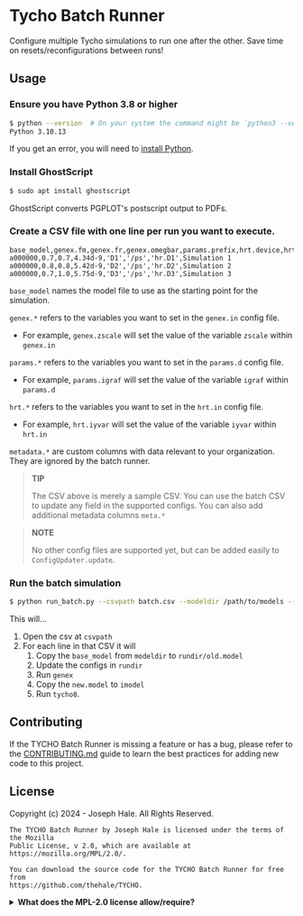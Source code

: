 # Tycho Batch Runner

Configure multiple Tycho simulations to run one after the other. Save time on resets/reconfigurations between runs! 

## Usage

### Ensure you have Python 3.8 or higher

```bash
$ python --version  # On your system the command might be `python3 --version`
Python 3.10.13
```

If you get an error, you will need to [install Python](https://www.python.org/downloads/).

### Install GhostScript

```bash
$ sudo apt install ghostscript
```

GhostScript converts PGPLOT's postscript output to PDFs. 

### Create a CSV file with one line per run you want to execute.

```csv
base_model,genex.fm,genex.fr,genex.omegbar,params.prefix,hrt.device,hrt.hrfile,metadata.label
a000000,0.7,0.7,4.34d-9,'D1','/ps','hr.D1',Simulation 1
a000000,0.8,0.8,5.42d-9,'D2','/ps','hr.D2',Simulation 2
a000000,0.7,1.0,5.75d-9,'D3','/ps','hr.D3',Simulation 3
```

`base_model` names the model file to use as the starting point for the simulation.

`genex.*` refers to the variables you want to set in the `genex.in` config file.
 - For example, `genex.zscale` will set the value of the variable `zscale` within `genex.in`

`params.*` refers to the variables you want to set in the `params.d` config file.
 - For example, `params.igraf` will set the value of the variable `igraf` within `params.d`

`hrt.*` refers to the variables you want to set in the `hrt.in` config file.
 - For example, `hrt.iyvar` will set the value of the variable `iyvar` within `hrt.in`

`metadata.*` are custom columns with data relevant to your organization. They are ignored by the batch runner.

> **TIP**
>
> The CSV above is merely a sample CSV. You can use the batch CSV to update any field in the supported configs. You can also add additional metadata columns `meta.*`

> **NOTE**
> 
> No other config files are supported yet, but can be added easily to `ConfigUpdater.update`.

### Run the batch simulation

```bash
$ python run_batch.py --csvpath batch.csv --modeldir /path/to/models --rundir /path/to/rundir
```

This will...
 1. Open the csv at `csvpath`
 2. For each line in that CSV it will
    1. Copy the `base_model` from `modeldir` to `rundir/old.model`
    2. Update the configs in `rundir`
    3. Run `genex`
    4. Copy the `new.model` to `imodel`
    5. Run `tycho8`.

## Contributing

If the TYCHO Batch Runner is missing a feature or has a bug, please refer to the [CONTRIBUTING.md](./CONTRIBUTING.md) guide to learn the best practices for adding new code to this project.

## License

Copyright (c) 2024 - Joseph Hale. All Rights Reserved.

```
The TYCHO Batch Runner by Joseph Hale is licensed under the terms of the Mozilla
Public License, v 2.0, which are available at https://mozilla.org/MPL/2.0/.

You can download the source code for the TYCHO Batch Runner for free from
https://github.com/thehale/TYCHO.
```
<details>

<summary><b>What does the MPL-2.0 license allow/require?</b></summary>

### TL;DR

You can use files from this project in both open source and proprietary
applications, provided you include the above attribution. However, if
you modify any code in this project, or copy blocks of it into your own
code, you must publicly share the resulting files (note, not your whole
program) under the MPL-2.0. The best way to do this is via a Pull
Request back into this project.

If you have any other questions, you may also find Mozilla's [official
FAQ](https://www.mozilla.org/en-US/MPL/2.0/FAQ/) for the MPL-2.0 license
insightful.

If you dislike this license, you can contact me about negotiating a paid
contract with different terms.

**Disclaimer:** This TL;DR is just a summary. All legal questions
regarding usage of this project must be handled according to the
official terms specified in the `LICENSE` file.

### Why the MPL-2.0 license?

I believe that an open-source software license should ensure that code
can be used everywhere.

Strict copyleft licenses, like the GPL family of licenses, fail to
fulfill that vision because they only permit code to be used in other
GPL-licensed projects. Permissive licenses, like the MIT and Apache
licenses, allow code to be used everywhere but fail to prevent
proprietary or GPL-licensed projects from limiting access to any
improvements they make.

In contrast, the MPL-2.0 license allows code to be used in any software
project, while ensuring that any improvements remain available for
everyone.

</details>